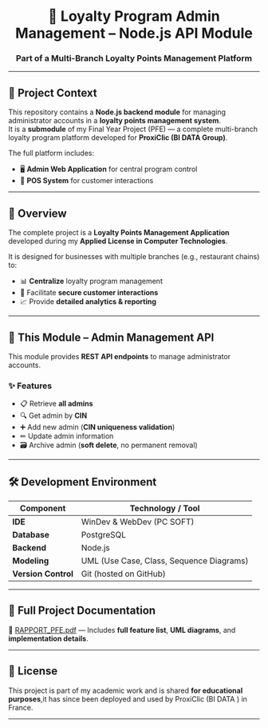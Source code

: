 <h1 align="center">📌 Loyalty Program Admin Management – Node.js API Module</h1>
<h3 align="center">Part of a Multi-Branch Loyalty Points Management Platform</h3>

---

## 📖 Project Context

This repository contains a **Node.js backend module** for managing administrator accounts in a **loyalty points management system**.  
It is a **submodule** of my Final Year Project (PFE) — a complete multi-branch loyalty program platform developed for **ProxiClic (BI DATA Group)**.

The full platform includes:
- 🖥 **Admin Web Application** for central program control  
- 🏪 **POS System** for customer interactions  

---

## 📝 Overview

The complete project is a **Loyalty Points Management Application** developed during my **Applied License in Computer Technologies**.  

It is designed for businesses with multiple branches (e.g., restaurant chains) to:
- 📊 **Centralize** loyalty program management  
- 🔐 Facilitate **secure customer interactions**  
- 📈 Provide **detailed analytics & reporting**

---

## 📂 This Module – Admin Management API

This module provides **REST API endpoints** to manage administrator accounts.

### ✨ Features
- 📋 Retrieve **all admins**
- 🔍 Get admin by **CIN**
- ➕ Add new admin (**CIN uniqueness validation**)
- ✏ Update admin information
- 🗃 Archive admin (**soft delete**, no permanent removal)

---

## 🛠 Development Environment

| Component     | Technology / Tool |
|---------------|-------------------|
| **IDE**       | WinDev & WebDev (PC SOFT) |
| **Database**  | PostgreSQL |
| **Backend**   | Node.js |
| **Modeling**  | UML (Use Case, Class, Sequence Diagrams) |
| **Version Control** | Git (hosted on GitHub) |

---

## 📘 Full Project Documentation
📄 [RAPPORT_PFE.pdf](./RAPPORT_PFE.pdf) — Includes **full feature list**, **UML diagrams**, and **implementation details**.


---

## 📜 License
This project is part of my academic work and is shared **for educational purposes**,it has since been deployed and used  by ProxiClic (BI DATA ) in France.

---
